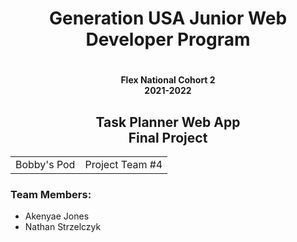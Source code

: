 <h1 align="center"><b>Generation USA Junior Web Developer Program</b><h1>
<h4 align="center">Flex National Cohort 2 <br> 2021-2022</h4>
<h2 align="center"><b>Task Planner Web App <br> Final Project</b></h2>
<table align="center">
  <colgroup>
    <col span="2">
  </colgroup>
   <tr>
    <td>Bobby's Pod</td>
    <td>Project Team #4</td>
   </tr>
</table>
<h3>Team Members:</h3>
  <ul>
  <li>Akenyae Jones</li>
  <li>Nathan Strzelczyk</li>
</ul>
